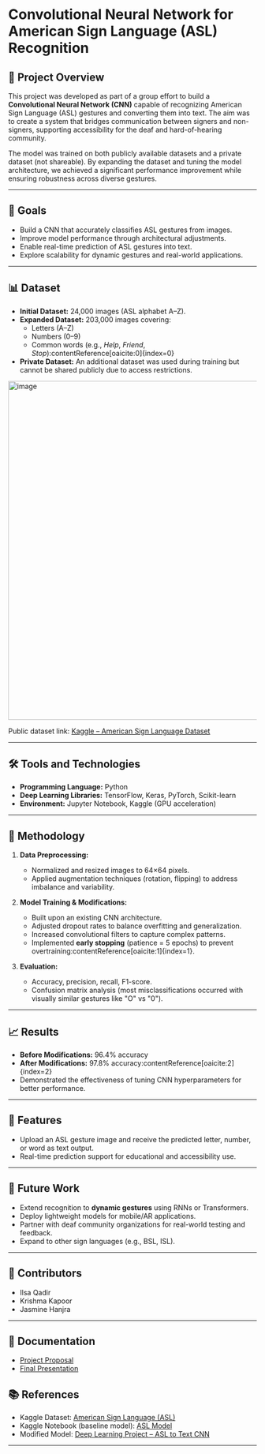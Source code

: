 # Convolutional Neural Network for American Sign Language (ASL) Recognition

## 📌 Project Overview
This project was developed as part of a group effort to build a **Convolutional Neural Network (CNN)** capable of recognizing American Sign Language (ASL) gestures and converting them into text. The aim was to create a system that bridges communication between signers and non-signers, supporting accessibility for the deaf and hard-of-hearing community.

The model was trained on both publicly available datasets and a private dataset (not shareable). By expanding the dataset and tuning the model architecture, we achieved a significant performance improvement while ensuring robustness across diverse gestures.

---

## 🎯 Goals
- Build a CNN that accurately classifies ASL gestures from images.  
- Improve model performance through architectural adjustments.  
- Enable real-time prediction of ASL gestures into text.  
- Explore scalability for dynamic gestures and real-world applications.  

---

## 📊 Dataset
- **Initial Dataset:** 24,000 images (ASL alphabet A–Z).  
- **Expanded Dataset:** 203,000 images covering:
  - Letters (A–Z)  
  - Numbers (0–9)  
  - Common words (e.g., *Help*, *Friend*, *Stop*):contentReference[oaicite:0]{index=0}  
- **Private Dataset:** An additional dataset was used during training but cannot be shared publicly due to access restrictions.  
<img width="1050" height="687" alt="image" src="https://github.com/user-attachments/assets/cce017c2-eaeb-40b6-80fa-a5a9e2dd7fd1" />

Public dataset link: [Kaggle – American Sign Language Dataset](https://www.kaggle.com/datasets/alhasangamalmahmoud/american-sign-language-asl)  

---

## 🛠️ Tools and Technologies
- **Programming Language:** Python  
- **Deep Learning Libraries:** TensorFlow, Keras, PyTorch, Scikit-learn  
- **Environment:** Jupyter Notebook, Kaggle (GPU acceleration)  

---

## 🔬 Methodology
1. **Data Preprocessing:**  
   - Normalized and resized images to 64×64 pixels.  
   - Applied augmentation techniques (rotation, flipping) to address imbalance and variability.  

2. **Model Training & Modifications:**  
   - Built upon an existing CNN architecture.  
   - Adjusted dropout rates to balance overfitting and generalization.  
   - Increased convolutional filters to capture complex patterns.  
   - Implemented **early stopping** (patience = 5 epochs) to prevent overtraining:contentReference[oaicite:1]{index=1}.  

3. **Evaluation:**  
   - Accuracy, precision, recall, F1-score.  
   - Confusion matrix analysis (most misclassifications occurred with visually similar gestures like "O" vs "0").  

---

## 📈 Results
- **Before Modifications:** 96.4% accuracy  
- **After Modifications:** 97.8% accuracy:contentReference[oaicite:2]{index=2}  
- Demonstrated the effectiveness of tuning CNN hyperparameters for better performance.  

---

## 🚀 Features
- Upload an ASL gesture image and receive the predicted letter, number, or word as text output.  
- Real-time prediction support for educational and accessibility use.  

---

## 🔮 Future Work
- Extend recognition to **dynamic gestures** using RNNs or Transformers.  
- Deploy lightweight models for mobile/AR applications.  
- Partner with deaf community organizations for real-world testing and feedback.  
- Expand to other sign languages (e.g., BSL, ISL).  

---

## 👥 Contributors
- Ilsa Qadir  
- Krishma Kapoor  
- Jasmine Hanjra  

---
## 📂 Documentation
- [Project Proposal](docs/Project_Proposal.pdf)  
- [Final Presentation](docs/Final_Presentation.pdf)  


## 📚 References
- Kaggle Dataset: [American Sign Language (ASL)](https://www.kaggle.com/datasets/alhasangamalmahmoud/american-sign-language-asl)  
- Kaggle Notebook (baseline model): [ASL Model](https://www.kaggle.com/code/raanaramadan/asl-model)  
- Modified Model: [Deep Learning Project – ASL to Text CNN](https://www.kaggle.com/code/ilsaqadir/deep-learning-project-asl-to-text-cnn)  

---
